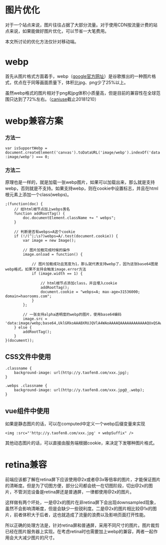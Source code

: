 # 图片优化
对于一个站点来说，图片往往占据了大部分流量。对于使用CDN按流量计费的站点来说，如果能做好图片优化，可以节省一大笔费用。

本文所讨论的优化方法仅针对移动端。

# webp
首先从图片格式方面着手，webp（[google官方网址](https://developers.google.com/speed/webp/)）是谷歌推出的一种图片格式，优点在于同等画面质量下，体积比jpg、png少了25%以上。

虽然webp格式的图片相对于png和jpg体积小质量高，但是目前的兼容性在全球范围只达到了72%左右。（[caniuse](https://caniuse.com/#search=webp)截止20181210）

# webp兼容方案
### 方法一
`var isSupportWebp = document.createElement('canvas').toDataURL('image/webp').indexOf('data:image/webp') === 0;`

### 方法二
原理也是一样的，就是加载一张webp图片，如果可以加载出来，那么就是支持webp，否则就是不支持。如果支持webp，则在cookie中设置标志，并且在html根元素上添加一个class(webps)。

    ;(function(doc) {
		// 给html根节点加上webps类名
		function addRootTag() {
			doc.documentElement.className += " webps";
		}

		// 判断是否有webps=A这个cookie
		if (!/(^|;\s?)webps=A/.test(document.cookie)) {
			var image = new Image();

			// 图片加载完成时候的操作
			image.onload = function() {

				// 图片加载成功且宽度为1，那么就代表支持webp了，因为这张base64图是webp格式。如果不支持会触发image.error方法
				if (image.width == 1) {

					// html根节点添加class，并且埋入cookie
					addRootTag();
					document.cookie = "webps=A; max-age=31536000; domain=haorooms.com";
				}
			};

			// 一张支持alpha透明度的webp的图片，使用base64编码
			image.src = 'data:image/webp;base64,UklGRkoAAABXRUJQVlA4WAoAAAAQAAAAAAAAAAAAQUxQSAwAAAARBxAR/Q9ERP8DAABWUDggGAAAABQBAJ0BKgEAAQAAAP4AAA3AAP7mtQAAAA==';
		} else {
			addRootTag();
		}
	}(document));

## CSS文件中使用
	.classname {
		background-image: url(http://y.taofen8.com/xxx.jpg);
	}

	.webps .classname {
		background-image: url(http://y.taofen8.com/xxx.jpg@_.webp);
	}
	
## vue组件中使用
如果是静态图片的话，可以在computed中定义一个webp后缀变量来实现

	<img :src="'http://y.taofen8.com/xxx.jpg' + webpSuffix" />

其他动态图片的话，可以直接由服务端根据cookie，来决定下发哪种图片格式。

# retina兼容
前端应该都了解在retina屏下应该使用@2x或者@3x等倍率的图片，才能保证图片的清晰度。但是为了切图方便，部分公司都会统一在切图阶段，切出@2x的图片，不管浏览设备是retina屏还是普通屏，一律都使用@2x的图片。

这样做有两个坏处，一是@2x的图片在非retina屏下会出现downsampled现象，虽然不会影响清晰度，但是会缺少一些锐利度。二是@2x的图片相比较@1x的图片，前者体积大于后者，这也就造成了流量的浪费以及影响页面打开性能。

所以正确的处理方法是，针对retina屏和普通屏，采用不同尺寸的图片。图片裁剪已经在图片服务器上实现。在考虑retina时也需要加上webp的兼容，两者一起作用会大大减少图片的尺寸。
